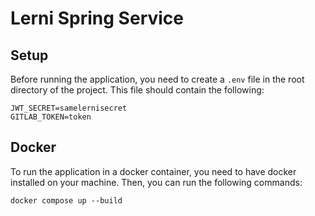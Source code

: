 # Lerni Spring Service

## Setup

Before running the application, you need to create a `.env` file in the root directory of the project. This file should contain the following:

```
JWT_SECRET=samelernisecret
GITLAB_TOKEN=token
```

## Docker

To run the application in a docker container, you need to have docker installed on your machine. Then, you can run the following commands:

```
docker compose up --build
```